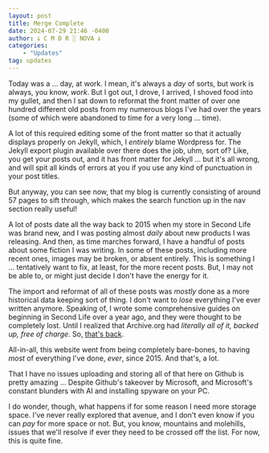 ```yaml
---
layout: post
title: Merge Complete
date: 2024-07-29 21:46 -0400
author: 𐕣 C M D R ░ NOVA 𐕣
categories:
    - "Updates"
tag: updates
---
```


Today was a ... day, at work. I mean, it's always a *day* of sorts, but work is always, you know, *work*. But I got out, I drove, I arrived, I shoved food into my gullet, and then I sat down to reformat the front matter of over one hundred different old posts from my numerous blogs I've had over the years (some of which were abandoned to time for a very long ... time).

A lot of this required editing some of the front matter so that it actually displays properly on Jekyll, which, I *entirely* blame Wordpress for. The Jekyll export plugin available over there does the job, uhm, sort of? Like, you get your posts out, and it has front matter for Jekyll ... but it's all wrong, and will spit all kinds of errors at you if you use any kind of punctuation in your post titles.

But anyway, you can see now, that my blog is currently consisting of around 57 pages to sift through, which makes the search function up in the nav section really useful!

A lot of posts date all the way back to 2015 when my store in Second Life was brand new, and I was posting almost *daily* about new products I was releasing. And then, as time marches forward, I have a handful of posts about some fiction I was writing. In some of these posts, including more recent ones, images may be broken, or absent entirely. This is something I ... tentatively want to fix, at least, for the more recent posts. But, I may not be able to, or might just decide I don't have the energy for it.

The import and reformat of all of these posts was *mostly* done as a more historical data keeping sort of thing. I don't want to *lose* everything I've ever written anymore. Speaking of, I wrote some comprehensive guides on beginning in Second Life over a year ago, and they were thought to be completely lost. Until I realized that Archive.org had *literally all of it, backed up, free of charge*. So, [that's back](/pages/howtosl).

All-in-all, this website went from being completely bare-bones, to having *most* of everything I've done, *ever*, since 2015. And that's, a lot.

That I have no issues uploading and storing all of that here on Github is pretty amazing ... Despite Github's takeover by Microsoft, and Microsoft's constant blunders with AI and installing spyware on your PC.

I do wonder, though, what happens if for some reason I need more storage space. I've never really explored that avenue, and I don't even know if you can *pay* for more space or not. But, you know, mountains and molehills, issues that we'll resolve if ever they need to be crossed off the list. For now, this is quite fine.

